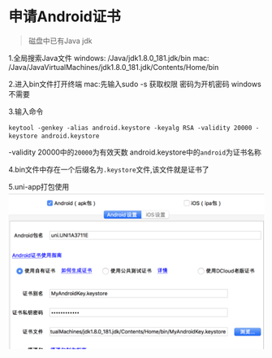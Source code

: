 # 申请Android证书

> 磁盘中已有Java jdk

1.全局搜索Java文件
windows: /Java/jdk1.8.0_181.jdk/bin
mac: /Java/JavaVirtualMachines/jdk1.8.0_181.jdk/Contents/Home/bin

2.进入bin文件打开终端
mac:先输入sudo -s 获取权限 密码为开机密码
windows不需要

3.输入命令
```
keytool -genkey -alias android.keystore -keyalg RSA -validity 20000 -keystore android.keystore
```
-validity 20000中的`20000`为有效天数
android.keystore中的`android`为证书名称

4.bin文件中存在一个后缀名为`.keystore`文件,该文件就是证书了

5.uni-app打包使用
![keystore](https://github.com/God-Liang/certificate/blob/master/keystore.jpg?raw=true)